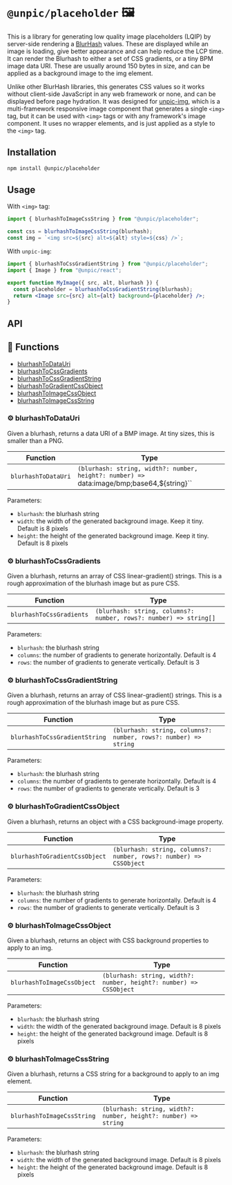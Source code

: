 # `@unpic/placeholder` 🖼️

This is a library for generating low quality image placeholders (LQIP) by
server-side rendering a [BlurHash](https://blurha.sh) values. These are
displayed while an image is loading, give better appearance and can help reduce
the LCP time. It can render the Blurhash to either a set of CSS gradients, or a
tiny BPM image data URI. These are usually around 150 bytes in size, and can be
applied as a background image to the img element.

Unlike other BlurHash libraries, this generates CSS values so it works without
client-side JavaScript in any web framework or none, and can be displayed before
page hydration. It was designed for
[unpic-img](https://github.com/ascorbic/unpic-img), which is a multi-framework
responsive image component that generates a single <code>&lt;img&gt;</code> tag,
but it can be used with `<img>` tags or with any framework's image component. It
uses no wrapper elements, and is just applied as a style to the `<img>` tag.

## Installation

```bash
npm install @unpic/placeholder
```

## Usage

With `<img>` tag:

```jsx
import { blurhashToImageCssString } from "@unpic/placeholder";

const css = blurhashToImageCssString(blurhash);
const img = `<img src=${src} alt=${alt} style=${css} />`;
```

With `unpic-img`:

```jsx
import { blurhashToCssGradientString } from "@unpic/placeholder";
import { Image } from "@unpic/react";

export function MyImage({ src, alt, blurhash }) {
  const placeholder = blurhashToCssGradientString(blurhash);
  return <Image src={src} alt={alt} background={placeholder} />;
}
```

## API

<!-- TSDOC_START -->

## :toolbox: Functions

- [blurhashToDataUri](#gear-blurhashtodatauri)
- [blurhashToCssGradients](#gear-blurhashtocssgradients)
- [blurhashToCssGradientString](#gear-blurhashtocssgradientstring)
- [blurhashToGradientCssObject](#gear-blurhashtogradientcssobject)
- [blurhashToImageCssObject](#gear-blurhashtoimagecssobject)
- [blurhashToImageCssString](#gear-blurhashtoimagecssstring)

### :gear: blurhashToDataUri

Given a blurhash, returns a data URI of a BMP image. At tiny sizes, this is smaller than a PNG.

| Function | Type |
| ---------- | ---------- |
| `blurhashToDataUri` | `(blurhash: string, width?: number, height?: number) => `data:image/bmp;base64,${string}`` |

Parameters:

* `blurhash`: the blurhash string
* `width`: the width of the generated background image. Keep it tiny. Default is 8 pixels
* `height`: the height of the generated background image. Keep it tiny. Default is 8 pixels


### :gear: blurhashToCssGradients

Given a blurhash, returns an array of CSS linear-gradient() strings.
This is a rough approximation of the blurhash image but as pure CSS.

| Function | Type |
| ---------- | ---------- |
| `blurhashToCssGradients` | `(blurhash: string, columns?: number, rows?: number) => string[]` |

Parameters:

* `blurhash`: the blurhash string
* `columns`: the number of gradients to generate horizontally. Default is 4
* `rows`: the number of gradients to generate vertically. Default is 3


### :gear: blurhashToCssGradientString

Given a blurhash, returns an array of CSS linear-gradient() strings.
This is a rough approximation of the blurhash image but as pure CSS.

| Function | Type |
| ---------- | ---------- |
| `blurhashToCssGradientString` | `(blurhash: string, columns?: number, rows?: number) => string` |

Parameters:

* `blurhash`: the blurhash string
* `columns`: the number of gradients to generate horizontally. Default is 4
* `rows`: the number of gradients to generate vertically. Default is 3


### :gear: blurhashToGradientCssObject

Given a blurhash, returns an object with a CSS background-image property.

| Function | Type |
| ---------- | ---------- |
| `blurhashToGradientCssObject` | `(blurhash: string, columns?: number, rows?: number) => CSSObject` |

Parameters:

* `blurhash`: the blurhash string
* `columns`: the number of gradients to generate horizontally. Default is 4
* `rows`: the number of gradients to generate vertically. Default is 3


### :gear: blurhashToImageCssObject

Given a blurhash, returns an object with CSS background properties to apply to an img.

| Function | Type |
| ---------- | ---------- |
| `blurhashToImageCssObject` | `(blurhash: string, width?: number, height?: number) => CSSObject` |

Parameters:

* `blurhash`: the blurhash string
* `width`: the width of the generated background image. Default is 8 pixels
* `height`: the height of the generated background image. Default is 8 pixels


### :gear: blurhashToImageCssString

Given a blurhash, returns a CSS string for a background to apply to an img element.

| Function | Type |
| ---------- | ---------- |
| `blurhashToImageCssString` | `(blurhash: string, width?: number, height?: number) => string` |

Parameters:

* `blurhash`: the blurhash string
* `width`: the width of the generated background image. Default is 8 pixels
* `height`: the height of the generated background image. Default is 8 pixels




<!-- TSDOC_END -->
